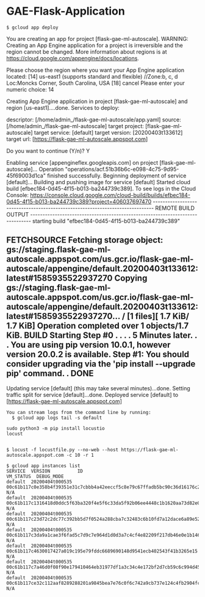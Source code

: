 # GAE-Flask-Application


```
$ gcloud app deploy
```
You are creating an app for project [flask-gae-ml-autoscale].
WARNING: Creating an App Engine application for a project is irreversible and the region
cannot be changed. More information about regions is at
<https://cloud.google.com/appengine/docs/locations>.

Please choose the region where you want your App Engine application
located:
[14] us-east1      (supports standard and flexible) //Zone:b, c, d	Loc:Moncks Corner, South Carolina, USA
[18] cancel
Please enter your numeric choice: 14

Creating App Engine application in project [flask-gae-ml-autoscale] and region [us-east1]....done.
Services to deploy:

descriptor:      [/home/admin_/flask-gae-ml-autoscale/app.yaml]
source:          [/home/admin_/flask-gae-ml-autoscale]
target project:  [flask-gae-ml-autoscale]
target service:  [default]
target version:  [20200403t133612]
target url:      [https://flask-gae-ml-autoscale.appspot.com]


Do you want to continue (Y/n)?  Y

Enabling service [appengineflex.googleapis.com] on project [flask-gae-ml-autoscale]...
Operation "operations/acf.51b36b6c-e098-4c75-9d95-45f69003d1ca" finished successfully.
Beginning deployment of service [default]...
Building and pushing image for service [default]
Started cloud build [efbec184-0d45-4f15-b013-ba244739c389].
To see logs in the Cloud Console: https://console.cloud.google.com/cloud-build/builds/efbec184-0d45-4f15-b013-ba244739c389?project=406037697470
------------------------------------------------------------------------------ REMOTE BUILD OUTPUT ------------------------------------------------------------------------------
starting build "efbec184-0d45-4f15-b013-ba244739c389"

FETCHSOURCE
Fetching storage object: gs://staging.flask-gae-ml-autoscale.appspot.com/us.gcr.io/flask-gae-ml-autoscale/appengine/default.20200403t133612:latest#1585935522937270
Copying gs://staging.flask-gae-ml-autoscale.appspot.com/us.gcr.io/flask-gae-ml-autoscale/appengine/default.20200403t133612:latest#1585935522937270...
/ [1 files][  1.7 KiB/  1.7 KiB]
Operation completed over 1 objects/1.7 KiB.
BUILD
Starting Step #0
.
.
.
.
5 Minutes later.
.
.
You are using pip version 10.0.1, however version 20.0.2 is available.
Step #1: You should consider upgrading via the 'pip install --upgrade pip' command.
.
DONE
--------------------------------------------------------------------------------------------------------------
Updating service [default] (this may take several minutes)...done.
Setting traffic split for service [default]...done.
Deployed service [default] to [https://flask-gae-ml-autoscale.appspot.com]


```
You can stream logs from the command line by running:
  $ gcloud app logs tail -s default

```

```
sudo python3 -m pip install locustio
locust


$ locust -f locustfile.py --no-web --host https://flask-gae-ml-autoscale.appspot.com -c 10 -r 1

$ gcloud app instances list
SERVICE  VERSION          ID                                                                        VM_STATUS  DEBUG_MODE
default  20200404t000535  00c61b117c0e358b4f39351e31c7cbbb4a42eeccf5c8e79c67ffadb5bc90c36d16176c28  N/A
default  20200404t000535  00c61b117c1316418d0ddc5f63ba320f4e5f6c33da5f92b06ee4448c1b1620aa73d82e0c  N/A
default  20200404t000535  00c61b117c23d72c2dc77c392bb5d7f0524a288cba7c32483c6b10fd7a12dace6a89e525  N/A
default  20200404t000535  00c61b117c3da9a1cae3f6fad5c7d9c7e964d1d0d3a7c4cf4e82209f217db46e0e1b1466  N/A
default  20200404t000535  00c61b117c4630017427a019c195e79fddc6689690148d9541ecb402543f41b3265e15    N/A
default  20200404t000535  00c61b117c7a46d0f08f90e179410464eb31977df1a3c34c4e172bf2d7cb59c6c994d458  N/A
default  20200404t000535  00c61b117ce32c112aaf8289288201a9845bea7e76c0f6c742a9cb737e124c4fb2904fc1  N/A

```
